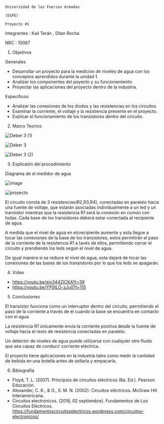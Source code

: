                                                                           Universidad de las Fuerzas Armadas 
                                                                                      (ESPE)
                                                                                    Proyecto #1
Integrantes : Kail Terán , Dilan Rocha

NRC : 10067

1. Objetivos

  Generales
  - Desarrollar un proyecto para la medicion de niveles de agua con los conceptos aprendidos durante la unidad 1.
  - Analizar los componentes del poyecto y su funcionamiento.
  - Proyectar las aplicaciones del proyecto dentro de la industria.

  Específicos
  
  - Analizar las conexiones de los diodos y las resistencias en los circuitos.
  - Examinar la corriente, el voltaje y la resistencia presente en el proyecto.
  - Explicar el funcionamiento de los transistores dentro del circuito.

2. Marco Teorico

![Deber 3  (1)](https://user-images.githubusercontent.com/117742027/204369428-3531b7f5-cec4-4155-b2ba-5b52a062bb09.jpeg)

![Deber 3 ](https://user-images.githubusercontent.com/117742027/204369445-7d7cd125-c5a8-40de-a23b-50db424e5210.jpeg)

![Deber 3  (2)](https://user-images.githubusercontent.com/117742027/204422877-ddb1384e-2738-4f53-bb7a-7e212f46d826.jpeg)


3. Explicaión del procedimiento 

Diagrama de el medidor de agua

![image](https://user-images.githubusercontent.com/117742027/204372143-c1f0cfe8-31f1-4e3b-9b82-2a04ab2070ba.png)

![proyecto](https://user-images.githubusercontent.com/117742027/204422946-4cc8724f-1cfc-4aff-8d28-868eaa2d12b2.jpeg)




El circuito consta de 3 resistencias(R2,R3,R4), conectadas en paralelo hacia una fuente de voltaje, que estarán asociadas individualmente a un led y un transistor mientras que la resistencia R1 será la conexión en común con todas. Cada base de los transistores deberá estar conectada al recipiente de agua.

A medida que el nivel de agua en elcrecipiente aumente y esta llegue a tocar las conexiones de la base de los transistores, estos permitirán el paso de la corriente de la resistencia R1 a tavés de ellos, permitiendo cerrar el circuito y prendiendo los leds según el nivel de agua.

De igual manera si se reduce el nivel de agua, esta dejará de tocar las conexiones de las bases de los transistores por lo que los leds se apagarán.

4. Video

- https://youtu.be/eix344ZICKA?t=39
- https://youtu.be/YP5tLO-zJu0?t=115

5. Conclusiones

El transistor funciona como un interruptor dentro del circuito, permitiendo el paso de la corriente a través de el cuando la base se encuentra en contacto con el agua.

La resistencia R1 únicamente envía la corriente positiva desde la fuente de voltaje hacia el resto de resistencia conectadas en paralelo.

Un detector de niveles de agua puede utilizarse con cualquier otro fluido que sea capaz de conducir corriente eléctrica.

El proyecto tiene aplicaciones en la industria tales como medir la cantidad de bebida en una botella antes de sellarla y empacarla.

6. Bibiografía

- Floyd, T. L. (2007). Principios de circuitos eléctricos (8a. Ed.). Pearson Educación. 
- Alexander, C. K., &amp; O., S. M. N. (2002). Circuitos eléctricos. McGraw Hill Interamericana. 
- Circuitos electronicos. (2016, 02 septiembre). Fundamentos de Los Circuitos Eléctricos. https://fundamentoscircuitoselectricos.wordpress.com/circuitos-electronicos/



